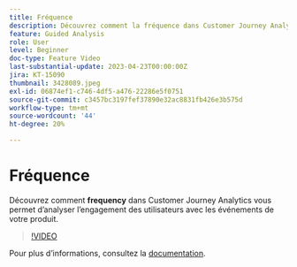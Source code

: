 ```yaml
---
title: Fréquence
description: Découvrez comment la fréquence dans Customer Journey Analytics vous permet d’analyser l’engagement des utilisateurs avec les événements de votre produit.
feature: Guided Analysis
role: User
level: Beginner
doc-type: Feature Video
last-substantial-update: 2023-04-23T00:00:00Z
jira: KT-15090
thumbnail: 3428089.jpeg
exl-id: 06874ef1-c746-4df5-a476-22286e5f0751
source-git-commit: c3457bc3197fef37890e32ac8831fb426e3b575d
workflow-type: tm+mt
source-wordcount: '44'
ht-degree: 20%

---
```


# Fréquence

Découvrez comment **frequency** dans Customer Journey Analytics vous permet d’analyser l’engagement des utilisateurs avec les événements de votre produit.

>[!VIDEO](https://video.tv.adobe.com/v/3435804/?learn=on&captions=fre_fr)

Pour plus dʼinformations, consultez la [documentation](https://experienceleague.adobe.com/fr/docs/analytics-platform/using/guided-analysis/trends/frequency).
